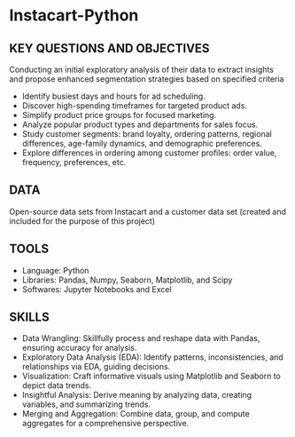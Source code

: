 # Instacart-Python

## KEY QUESTIONS AND OBJECTIVES
Conducting an initial exploratory analysis of their data to extract insights and propose enhanced segmentation strategies based on specified criteria 
- Identify busiest days and hours for ad scheduling.
- Discover high-spending timeframes for targeted product ads.
- Simplify product price groups for focused marketing.
- Analyze popular product types and departments for sales focus.
- Study customer segments: brand loyalty, ordering patterns, regional differences, age-family dynamics, and demographic preferences.
- Explore differences in ordering among customer profiles: order value, frequency, preferences, etc.


## DATA
Open-source data sets from Instacart and a customer data set (created and included for the purpose of this project)


## TOOLS
- Language: Python
- Libraries: Pandas, Numpy, Seaborn, Matplotlib, and Scipy
- Softwares: Jupyter Notebooks and Excel


## SKILLS
- Data Wrangling: Skillfully process and reshape data with Pandas, ensuring accuracy for analysis.
- Exploratory Data Analysis (EDA): Identify patterns, inconsistencies, and relationships via EDA, guiding decisions.
- Visualization: Craft informative visuals using Matplotlib and Seaborn to depict data trends.
- Insightful Analysis: Derive meaning by analyzing data, creating variables, and summarizing trends.
- Merging and Aggregation: Combine data, group, and compute aggregates for a comprehensive perspective.
